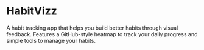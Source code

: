 # HabitVizz

A habit tracking app that helps you build better habits through visual feedback. Features a GitHub-style heatmap to track your daily progress and simple tools to manage your habits.
